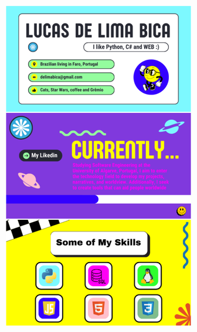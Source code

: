 <img src="1.png">
<a href="https://www.linkedin.com/in/lucas-de-lima-bica-479b89228"><img src="2.png"></a>
<img src="3.png">

